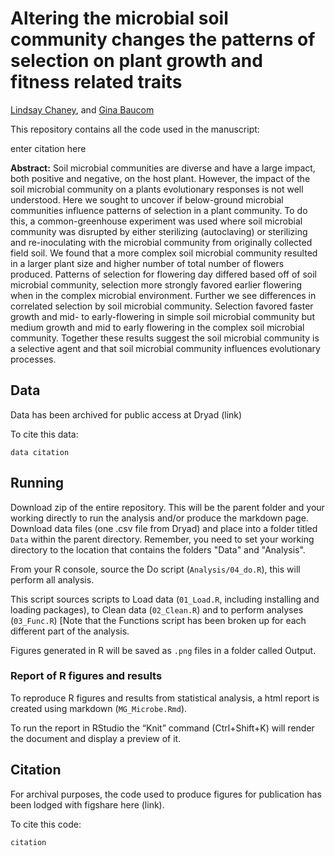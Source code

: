 # Altering the microbial soil community changes the patterns of selection on plant growth and fitness related traits

[Lindsay Chaney](http://www.lindsaychaney.com), and [Gina Baucom](http://sites.lsa.umich.edu/baucom-lab/)

This repository contains all the code used in the manuscript:

enter citation here

**Abstract:** Soil microbial communities are diverse and have a large impact, both positive and negative, on the host plant. However, the impact of the soil microbial community on a plants evolutionary responses is not well understood. Here we sought to uncover if below-ground microbial communities influence patterns of selection in a plant community. To do this, a common-greenhouse experiment was used where soil microbial community was disrupted by either sterilizing (autoclaving) or sterilizing and re-inoculating with the microbial community from originally collected field soil. We found that a more complex soil microbial community resulted in a larger plant size and higher number of total number of flowers produced. Patterns of selection for flowering day differed based off of soil microbial community, selection more strongly favored earlier flowering when in the complex microbial environment. Further we see differences in correlated selection by soil microbial community. Selection favored faster growth and mid- to early-flowering in simple soil microbial community but medium growth and mid to early flowering in the complex soil microbial community. Together these results suggest the soil microbial community is a selective agent and that soil microbial community influences evolutionary processes.

## Data

Data has been archived for public access at Dryad (link)

To cite this data:

```
data citation
```

## Running

Download zip of the entire repository. This will be the parent folder and your working directly to run the analysis and/or produce the markdown page. Download data files (one .csv file from Dryad) and place into a folder titled `Data` within the parent directory. Remember, you need to set your working 
directory to the location that contains the folders "Data" and "Analysis".

From your R console, source the Do script (`Analysis/04_do.R`), this will perform all analysis.

This script sources scripts to Load data (`01_Load.R`, including installing and loading packages), to Clean data (`02_Clean.R`) and to perform analyses (`03_Func.R`) [Note that the Functions script has been broken up for each different part of the analysis.

Figures generated in R will be saved as `.png` files in a folder called Output.

### Report of R figures and results

To reproduce R figures and results from statistical analysis, a html report is created using markdown (`MG_Microbe.Rmd`).

To run the report in RStudio the “Knit” command (Ctrl+Shift+K) will render the document and display a preview of it.

## Citation

For archival purposes, the code used to produce figures for publication has been lodged with figshare here (link).

To cite this code:

```
citation
```
